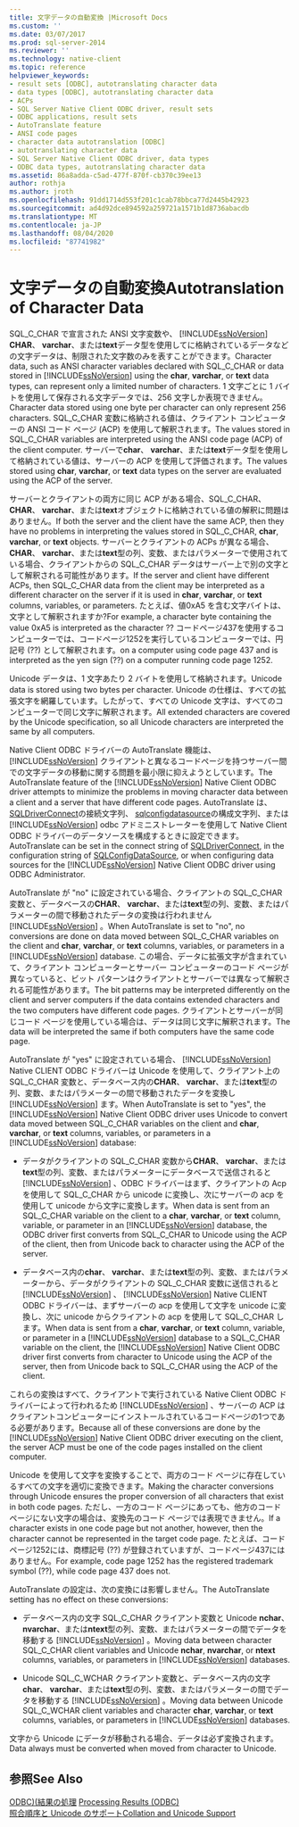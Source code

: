 ```yaml
---
title: 文字データの自動変換 |Microsoft Docs
ms.custom: ''
ms.date: 03/07/2017
ms.prod: sql-server-2014
ms.reviewer: ''
ms.technology: native-client
ms.topic: reference
helpviewer_keywords:
- result sets [ODBC], autotranslating character data
- data types [ODBC], autotranslating character data
- ACPs
- SQL Server Native Client ODBC driver, result sets
- ODBC applications, result sets
- AutoTranslate feature
- ANSI code pages
- character data autotranslation [ODBC]
- autotranslating character data
- SQL Server Native Client ODBC driver, data types
- ODBC data types, autotranslating character data
ms.assetid: 86a8adda-c5ad-477f-870f-cb370c39ee13
author: rothja
ms.author: jroth
ms.openlocfilehash: 91dd1714d553f201c1cab78bbca77d2445b42923
ms.sourcegitcommit: ad4d92dce894592a259721a1571b1d8736abacdb
ms.translationtype: MT
ms.contentlocale: ja-JP
ms.lasthandoff: 08/04/2020
ms.locfileid: "87741982"
---
```

# <a name="autotranslation-of-character-data"></a><span data-ttu-id="566b7-102">文字データの自動変換</span><span class="sxs-lookup"><span data-stu-id="566b7-102">Autotranslation of Character Data</span></span>
  <span data-ttu-id="566b7-103">SQL_C_CHAR で宣言された ANSI 文字変数や、 [!INCLUDE[ssNoVersion](../../includes/ssnoversion-md.md)] **CHAR**、 **varchar**、または**text**データ型を使用してに格納されているデータなどの文字データは、制限された文字数のみを表すことができます。</span><span class="sxs-lookup"><span data-stu-id="566b7-103">Character data, such as ANSI character variables declared with SQL_C_CHAR or data stored in [!INCLUDE[ssNoVersion](../../includes/ssnoversion-md.md)] using the **char**, **varchar**, or **text** data types, can represent only a limited number of characters.</span></span> <span data-ttu-id="566b7-104">1 文字ごとに 1 バイトを使用して保存される文字データでは、256 文字しか表現できません。</span><span class="sxs-lookup"><span data-stu-id="566b7-104">Character data stored using one byte per character can only represent 256 characters.</span></span> <span data-ttu-id="566b7-105">SQL_C_CHAR 変数に格納される値は、クライアント コンピューターの ANSI コード ページ (ACP) を使用して解釈されます。</span><span class="sxs-lookup"><span data-stu-id="566b7-105">The values stored in SQL_C_CHAR variables are interpreted using the ANSI code page (ACP) of the client computer.</span></span> <span data-ttu-id="566b7-106">サーバーで**char**、 **varchar**、または**text**データ型を使用して格納されている値は、サーバーの ACP を使用して評価されます。</span><span class="sxs-lookup"><span data-stu-id="566b7-106">The values stored using **char**, **varchar**, or **text** data types on the server are evaluated using the ACP of the server.</span></span>  
  
 <span data-ttu-id="566b7-107">サーバーとクライアントの両方に同じ ACP がある場合、SQL_C_CHAR、 **CHAR**、 **varchar**、または**text**オブジェクトに格納されている値の解釈に問題はありません。</span><span class="sxs-lookup"><span data-stu-id="566b7-107">If both the server and the client have the same ACP, then they have no problems in interpreting the values stored in SQL_C_CHAR, **char**, **varchar**, or **text** objects.</span></span> <span data-ttu-id="566b7-108">サーバーとクライアントの ACPs が異なる場合、 **CHAR**、 **varchar**、または**text**型の列、変数、またはパラメーターで使用されている場合、クライアントからの SQL_C_CHAR データはサーバー上で別の文字として解釈される可能性があります。</span><span class="sxs-lookup"><span data-stu-id="566b7-108">If the server and client have different ACPs, then SQL_C_CHAR data from the client may be interpreted as a different character on the server if it is used in **char**, **varchar**, or **text** columns, variables, or parameters.</span></span> <span data-ttu-id="566b7-109">たとえば、値0xA5 を含む文字バイトは、文字として解釈されますか?</span><span class="sxs-lookup"><span data-stu-id="566b7-109">For example, a character byte containing the value 0xA5 is interpreted as the character ??</span></span> <span data-ttu-id="566b7-110">コードページ437を使用するコンピューターでは、コードページ1252を実行しているコンピューターでは、円記号 (??) として解釈されます。</span><span class="sxs-lookup"><span data-stu-id="566b7-110">on a computer using code page 437 and is interpreted as the yen sign (??) on a computer running code page 1252.</span></span>  
  
 <span data-ttu-id="566b7-111">Unicode データは、1 文字あたり 2 バイトを使用して格納されます。</span><span class="sxs-lookup"><span data-stu-id="566b7-111">Unicode data is stored using two bytes per character.</span></span> <span data-ttu-id="566b7-112">Unicode の仕様は、すべての拡張文字を網羅しています。したがって、すべての Unicode 文字は、すべてのコンピューターで同じ文字に解釈されます。</span><span class="sxs-lookup"><span data-stu-id="566b7-112">All extended characters are covered by the Unicode specification, so all Unicode characters are interpreted the same by all computers.</span></span>  
  
 <span data-ttu-id="566b7-113">Native Client ODBC ドライバーの AutoTranslate 機能は、 [!INCLUDE[ssNoVersion](../../includes/ssnoversion-md.md)] クライアントと異なるコードページを持つサーバー間での文字データの移動に関する問題を最小限に抑えようとしています。</span><span class="sxs-lookup"><span data-stu-id="566b7-113">The AutoTranslate feature of the [!INCLUDE[ssNoVersion](../../includes/ssnoversion-md.md)] Native Client ODBC driver attempts to minimize the problems in moving character data between a client and a server that have different code pages.</span></span> <span data-ttu-id="566b7-114">AutoTranslate は、 [SQLDriverConnect](../native-client-odbc-api/sqldriverconnect.md)の接続文字列、 [sqlconfigdatasource](../native-client-odbc-api/sqlconfigdatasource.md)の構成文字列、または [!INCLUDE[ssNoVersion](../../includes/ssnoversion-md.md)] odbc アドミニストレーターを使用して Native Client ODBC ドライバーのデータソースを構成するときに設定できます。</span><span class="sxs-lookup"><span data-stu-id="566b7-114">AutoTranslate can be set in the connect string of [SQLDriverConnect](../native-client-odbc-api/sqldriverconnect.md), in the configuration string of [SQLConfigDataSource](../native-client-odbc-api/sqlconfigdatasource.md), or when configuring data sources for the [!INCLUDE[ssNoVersion](../../includes/ssnoversion-md.md)] Native Client ODBC driver using ODBC Administrator.</span></span>  
  
 <span data-ttu-id="566b7-115">AutoTranslate が "no" に設定されている場合、クライアントの SQL_C_CHAR 変数と、データベースの**CHAR**、 **varchar**、または**text**型の列、変数、またはパラメーターの間で移動されたデータの変換は行われません [!INCLUDE[ssNoVersion](../../includes/ssnoversion-md.md)] 。</span><span class="sxs-lookup"><span data-stu-id="566b7-115">When AutoTranslate is set to "no", no conversions are done on data moved between SQL_C_CHAR variables on the client and **char**, **varchar**, or **text** columns, variables, or parameters in a [!INCLUDE[ssNoVersion](../../includes/ssnoversion-md.md)] database.</span></span> <span data-ttu-id="566b7-116">この場合、データに拡張文字が含まれていて、クライアント コンピューターとサーバー コンピューターのコード ページが異なっていると、ビット パターンはクライアントとサーバーでは異なって解釈される可能性があります。</span><span class="sxs-lookup"><span data-stu-id="566b7-116">The bit patterns may be interpreted differently on the client and server computers if the data contains extended characters and the two computers have different code pages.</span></span> <span data-ttu-id="566b7-117">クライアントとサーバーが同じコード ページを使用している場合は、データは同じ文字に解釈されます。</span><span class="sxs-lookup"><span data-stu-id="566b7-117">The data will be interpreted the same if both computers have the same code page.</span></span>  
  
 <span data-ttu-id="566b7-118">AutoTranslate が "yes" に設定されている場合、 [!INCLUDE[ssNoVersion](../../includes/ssnoversion-md.md)] Native CLIENT ODBC ドライバーは Unicode を使用して、クライアント上の SQL_C_CHAR 変数と、データベース内の**CHAR**、 **varchar**、または**text**型の列、変数、またはパラメーターの間で移動されたデータを変換し [!INCLUDE[ssNoVersion](../../includes/ssnoversion-md.md)] ます。</span><span class="sxs-lookup"><span data-stu-id="566b7-118">When AutoTranslate is set to "yes", the [!INCLUDE[ssNoVersion](../../includes/ssnoversion-md.md)] Native Client ODBC driver uses Unicode to convert data moved between SQL_C_CHAR variables on the client and **char**, **varchar**, or **text** columns, variables, or parameters in a [!INCLUDE[ssNoVersion](../../includes/ssnoversion-md.md)] database:</span></span>  
  
-   <span data-ttu-id="566b7-119">データがクライアントの SQL_C_CHAR 変数から**CHAR**、 **varchar**、または**text**型の列、変数、またはパラメーターにデータベースで送信されると [!INCLUDE[ssNoVersion](../../includes/ssnoversion-md.md)] 、ODBC ドライバーはまず、クライアントの Acp を使用して SQL_C_CHAR から unicode に変換し、次にサーバーの acp を使用して unicode から文字に変換します。</span><span class="sxs-lookup"><span data-stu-id="566b7-119">When data is sent from an SQL_C_CHAR variable on the client to a **char**, **varchar**, or **text** column, variable, or parameter in an [!INCLUDE[ssNoVersion](../../includes/ssnoversion-md.md)] database, the ODBC driver first converts from SQL_C_CHAR to Unicode using the ACP of the client, then from Unicode back to character using the ACP of the server.</span></span>  
  
-   <span data-ttu-id="566b7-120">データベース内の**char**、 **varchar**、または**text**型の列、変数、またはパラメーターから、データがクライアントの SQL_C_CHAR 変数に送信されると [!INCLUDE[ssNoVersion](../../includes/ssnoversion-md.md)] 、 [!INCLUDE[ssNoVersion](../../includes/ssnoversion-md.md)] Native CLIENT ODBC ドライバーは、まずサーバーの acp を使用して文字を unicode に変換し、次に unicode からクライアントの acp を使用して SQL_C_CHAR します。</span><span class="sxs-lookup"><span data-stu-id="566b7-120">When data is sent from a **char**, **varchar**, or **text** column, variable, or parameter in a [!INCLUDE[ssNoVersion](../../includes/ssnoversion-md.md)] database to a SQL_C_CHAR variable on the client, the [!INCLUDE[ssNoVersion](../../includes/ssnoversion-md.md)] Native Client ODBC driver first converts from character to Unicode using the ACP of the server, then from Unicode back to SQL_C_CHAR using the ACP of the client.</span></span>  
  
 <span data-ttu-id="566b7-121">これらの変換はすべて、クライアントで実行されている Native Client ODBC ドライバーによって行われるため [!INCLUDE[ssNoVersion](../../includes/ssnoversion-md.md)] 、サーバーの ACP はクライアントコンピューターにインストールされているコードページの1つである必要があります。</span><span class="sxs-lookup"><span data-stu-id="566b7-121">Because all of these conversions are done by the [!INCLUDE[ssNoVersion](../../includes/ssnoversion-md.md)] Native Client ODBC driver executing on the client, the server ACP must be one of the code pages installed on the client computer.</span></span>  
  
 <span data-ttu-id="566b7-122">Unicode を使用して文字を変換することで、両方のコード ページに存在しているすべての文字を適切に変換できます。</span><span class="sxs-lookup"><span data-stu-id="566b7-122">Making the character conversions through Unicode ensures the proper conversion of all characters that exist in both code pages.</span></span> <span data-ttu-id="566b7-123">ただし、一方のコード ページにあっても、他方のコード ページにない文字の場合は、変換先のコード ページでは表現できません。</span><span class="sxs-lookup"><span data-stu-id="566b7-123">If a character exists in one code page but not another, however, then the character cannot be represented in the target code page.</span></span> <span data-ttu-id="566b7-124">たとえば、コードページ1252には、商標記号 (??) が登録されていますが、コードページ437にはありません。</span><span class="sxs-lookup"><span data-stu-id="566b7-124">For example, code page 1252 has the registered trademark symbol (??), while code page 437 does not.</span></span>  
  
 <span data-ttu-id="566b7-125">AutoTranslate の設定は、次の変換には影響しません。</span><span class="sxs-lookup"><span data-stu-id="566b7-125">The AutoTranslate setting has no effect on these conversions:</span></span>  
  
-   <span data-ttu-id="566b7-126">データベース内の文字 SQL_C_CHAR クライアント変数と Unicode **nchar**、 **nvarchar**、または**ntext**型の列、変数、またはパラメーターの間でデータを移動する [!INCLUDE[ssNoVersion](../../includes/ssnoversion-md.md)] 。</span><span class="sxs-lookup"><span data-stu-id="566b7-126">Moving data between character SQL_C_CHAR client variables and Unicode **nchar**, **nvarchar**, or **ntext** columns, variables, or parameters in [!INCLUDE[ssNoVersion](../../includes/ssnoversion-md.md)] databases.</span></span>  
  
-   <span data-ttu-id="566b7-127">Unicode SQL_C_WCHAR クライアント変数と、データベース内の文字**char**、 **varchar**、または**text**型の列、変数、またはパラメーターの間でデータを移動する [!INCLUDE[ssNoVersion](../../includes/ssnoversion-md.md)] 。</span><span class="sxs-lookup"><span data-stu-id="566b7-127">Moving data between Unicode SQL_C_WCHAR client variables and character **char**, **varchar**, or **text** columns, variables, or parameters in [!INCLUDE[ssNoVersion](../../includes/ssnoversion-md.md)] databases.</span></span>  
  
 <span data-ttu-id="566b7-128">文字から Unicode にデータが移動される場合、データは必ず変換されます。</span><span class="sxs-lookup"><span data-stu-id="566b7-128">Data always must be converted when moved from character to Unicode.</span></span>  
  
## <a name="see-also"></a><span data-ttu-id="566b7-129">参照</span><span class="sxs-lookup"><span data-stu-id="566b7-129">See Also</span></span>  
 <span data-ttu-id="566b7-130">[ODBC&#41;&#40;結果の処理](processing-results-odbc.md) </span><span class="sxs-lookup"><span data-stu-id="566b7-130">[Processing Results &#40;ODBC&#41;](processing-results-odbc.md) </span></span>  
 [<span data-ttu-id="566b7-131">照合順序と Unicode のサポート</span><span class="sxs-lookup"><span data-stu-id="566b7-131">Collation and Unicode Support</span></span>](../collations/collation-and-unicode-support.md)  
  
  
